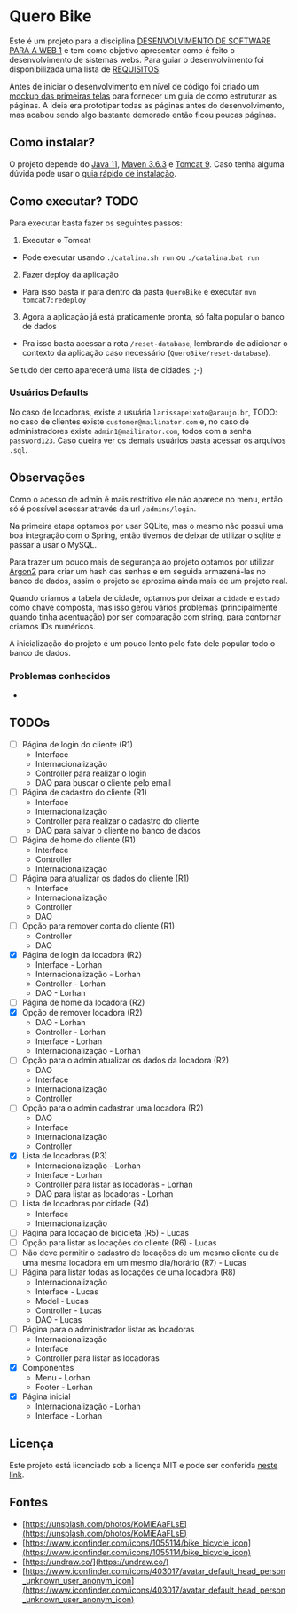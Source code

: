 # Quero Bike
Este é um projeto para a disciplina [DESENVOLVIMENTO DE SOFTWARE PARA A WEB 1](https://github.com/delanobeder/DSW1) e tem como objetivo apresentar como é feito o desenvolvimento de sistemas webs. Para guiar o desenvolvimento foi disponibilizada uma lista de [REQUISITOS](./REQUIREMENTS.md).

Antes de iniciar o desenvolvimento em nível de código foi criado um [mockup das primeiras telas](https://www.figma.com/file/cLglVX5tENwQjAlL9EUDWo/QueroBike) para fornecer um guia de como estruturar as páginas. A ideia era prototipar todas as páginas antes do desenvolvimento, mas acabou sendo algo bastante demorado então ficou poucas páginas.

## Como instalar?
O projeto depende do [Java 11](https://openjdk.java.net/projects/jdk/11/), [Maven 3.6.3](https://maven.apache.org/download.cgi) e [Tomcat 9](https://tomcat.apache.org/download-90.cgi). Caso tenha alguma dúvida pode usar o [guia rápido de instalação](https://github.com/delanobeder/DSW1/blob/master/software.md).

## Como executar? TODO
Para executar basta fazer os seguintes passos:
1. Executar o Tomcat
  - Pode executar usando `./catalina.sh run` ou `./catalina.bat run`
2. Fazer deploy da aplicação
  - Para isso basta ir para dentro da pasta `QueroBike` e executar `mvn tomcat7:redeploy`
3. Agora a aplicação já está praticamente pronta, só falta popular o banco de dados
  - Pra isso basta acessar a rota `/reset-database`, lembrando de adicionar o contexto da aplicação caso necessário (`QueroBike/reset-database`).

Se tudo der certo aparecerá uma lista de cidades. ;-)

### Usuários Defaults
No caso de locadoras, existe a usuária `larissapeixoto@araujo.br`, 
TODO: no caso de clientes existe `customer@mailinator.com` e, no caso de administradores existe `admin1@mailinator.com`, todos com a senha `password123`. Caso queira ver os demais usuários basta acessar os arquivos `.sql`.

## Observações
Como o acesso de admin é mais restritivo ele não aparece no menu, então só é possível acessar através da url `/admins/login`.

Na primeira etapa optamos por usar SQLite, mas o mesmo não possui uma boa integração com o Spring, então tivemos de deixar de utilizar o sqlite e passar a usar o MySQL.

Para trazer um pouco mais de segurança ao projeto optamos por utilizar [Argon2](https://en.wikipedia.org/wiki/Argon2) para criar um hash das senhas e em seguida armazená-las no banco de dados, assim o projeto se aproxima ainda mais de um projeto real.

Quando criamos a tabela de cidade, optamos por deixar a `cidade` e `estado` como chave composta, mas isso gerou vários problemas (principalmente quando tinha acentuação) por ser comparação com string, para contornar criamos IDs numéricos.

A inicialização  do projeto é um pouco lento pelo fato dele popular todo o banco de dados.

### Problemas conhecidos
- 

## TODOs
- [ ] Página de login do cliente (R1)
  - Interface
  - Internacionalização
  - Controller para realizar o login
  - DAO para buscar o cliente pelo email
- [ ] Página de cadastro do cliente (R1)
  - Interface
  - Internacionalização
  - Controller para realizar o cadastro do cliente
  - DAO para salvar o cliente no banco de dados
- [ ] Página de home do cliente (R1)
  - Interface
  - Controller
  - Internacionalização
- [ ] Página para atualizar os dados do cliente (R1)
  - Interface
  - Internacionalização
  - Controller
  - DAO
- [ ] Opção para remover conta do cliente (R1)
  - Controller
  - DAO
- [x] Página de login da locadora (R2)
  - Interface - Lorhan
  - Internacionalização - Lorhan
  - Controller - Lorhan
  - DAO - Lorhan
- [ ] Página de home da locadora (R2)
- [x] Opção de remover locadora (R2)
  - DAO - Lorhan
  - Controller - Lorhan
  - Interface - Lorhan
  - Internacionalização - Lorhan
- [ ] Opção para o admin atualizar os dados da locadora (R2)
  - DAO
  - Interface
  - Internacionalização
  - Controller
- [ ] Opção para o admin cadastrar uma locadora (R2)
  - DAO
  - Interface
  - Internacionalização
  - Controller
- [x] Lista de locadoras (R3)
  - Internacionalização - Lorhan
  - Interface - Lorhan
  - Controller para listar as locadoras - Lorhan
  - DAO para listar as locadoras - Lorhan
- [ ] Lista de locadoras por cidade (R4)
  - Interface
  - Internacionalização
- [ ] Página para locação de bicicleta (R5) - Lucas
- [ ] Opção para listar as locações do cliente (R6) - Lucas
- [ ] Não deve permitir o cadastro de locações de um mesmo cliente ou de uma mesma locadora em um mesmo dia/horário (R7) - Lucas
- [ ] Página para listar todas as locações de uma locadora (R8) 
  - Internacionalização
  - Interface - Lucas
  - Model - Lucas
  - Controller - Lucas
  - DAO - Lucas
- [ ] Página para o administrador listar as locadoras
  - Internacionalização
  - Interface
  - Controller para listar as locadoras
- [x] Componentes
  - Menu - Lorhan
  - Footer - Lorhan
- [x] Página inicial
  - Internacionalização - Lorhan
  - Interface - Lorhan

## Licença
Este projeto está licenciado sob a licença MIT e pode ser conferida [neste link](./LICENSE).

## Fontes
- [https://unsplash.com/photos/KoMiEAaFLsE](https://unsplash.com/photos/KoMiEAaFLsE)
- [https://www.iconfinder.com/icons/1055114/bike_bicycle_icon](https://www.iconfinder.com/icons/1055114/bike_bicycle_icon)
- [https://undraw.co/](https://undraw.co/)
- [https://www.iconfinder.com/icons/403017/avatar_default_head_person_unknown_user_anonym_icon](https://www.iconfinder.com/icons/403017/avatar_default_head_person_unknown_user_anonym_icon)

